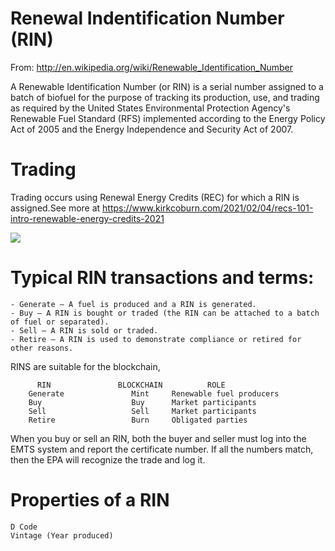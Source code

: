 # Renewal Indentification Number (RIN)
From: http://en.wikipedia.org/wiki/Renewable_Identification_Number

A Renewable Identification Number (or RIN) is a serial number assigned to a batch of biofuel for the purpose of tracking its production, use, and trading as required by the United States Environmental Protection Agency's Renewable Fuel Standard (RFS) implemented according to the Energy Policy Act of 2005 and the Energy Independence and Security Act of 2007.

# Trading
Trading occurs using Renewal Energy Credits (REC) for which a RIN is assigned.See more at https://www.kirkcoburn.com/2021/02/04/recs-101-intro-renewable-energy-credits-2021

![](https://www.kirkcoburn.com/hs-fs/hubfs/Imported_Blog_Media/RPS-Map-in-US-1024x666.png?width=1200&name=RPS-Map-in-US-1024x666.png)


# Typical RIN transactions and terms: 

    - Generate — A fuel is produced and a RIN is generated.
    - Buy — A RIN is bought or traded (the RIN can be attached to a batch of fuel or separated).
    - Sell — A RIN is sold or traded.
    - Retire — A RIN is used to demonstrate compliance or retired for other reasons.

RINS are suitable for the blockchain,

          RIN               BLOCKCHAIN          ROLE
        Generate               Mint     Renewable fuel producers
        Buy                    Buy      Market participants
        Sell                   Sell     Market participants
        Retire                 Burn     Obligated parties

When you buy or sell an RIN, both the buyer and seller must log into the EMTS system and report the certificate number. If all the numbers match, then the EPA will recognize the trade and log it. 

# Properties of a RIN

    D Code
    Vintage (Year produced)
    
